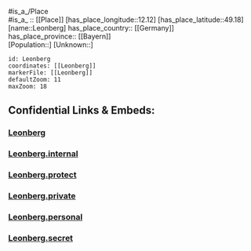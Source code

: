 ﻿---
location: [49.18,12.12] 
mapzoom: [7,12] 
mapmarker: city 
type: City
tags:
- geo/City


SpocWebEntityId: 31947
isDeleted: false
confidential: public

---
#is_a_/Place  
#is_a_ :: [[Place]] 
[has_place_longitude::12.12] 
[has_place_latitude::49.18] 
[name::Leonberg] 
has_place_country:: [[Germany]]  
has_place_province:: [[Bayern]]  
[Population::] 
[Unknown::] 


```leaflet
id: Leonberg
coordinates: [[Leonberg]] 
markerFile: [[Leonberg]] 
defaultZoom: 11 
maxZoom: 18
```


## Confidential Links & Embeds: 

### [Leonberg](/_public/Earth/Continent/Europe/Europe~Central/Germany/Germany~West/Bayern/counties~Bayern/Schwandorf/cities~Schwandorf/Maxhütte-Haidhof/City/Leonberg.md) 

### [Leonberg.internal](/_internal/Earth/Continent/Europe/Europe~Central/Germany/Germany~West/Bayern/counties~Bayern/Schwandorf/cities~Schwandorf/Maxhütte-Haidhof/City/Leonberg.internal.md) 

### [Leonberg.protect](/_protect/Earth/Continent/Europe/Europe~Central/Germany/Germany~West/Bayern/counties~Bayern/Schwandorf/cities~Schwandorf/Maxhütte-Haidhof/City/Leonberg.protect.md) 

### [Leonberg.private](/_private/Earth/Continent/Europe/Europe~Central/Germany/Germany~West/Bayern/counties~Bayern/Schwandorf/cities~Schwandorf/Maxhütte-Haidhof/City/Leonberg.private.md) 

### [Leonberg.personal](/_personal/Earth/Continent/Europe/Europe~Central/Germany/Germany~West/Bayern/counties~Bayern/Schwandorf/cities~Schwandorf/Maxhütte-Haidhof/City/Leonberg.personal.md) 

### [Leonberg.secret](/_secret/Earth/Continent/Europe/Europe~Central/Germany/Germany~West/Bayern/counties~Bayern/Schwandorf/cities~Schwandorf/Maxhütte-Haidhof/City/Leonberg.secret.md) 
